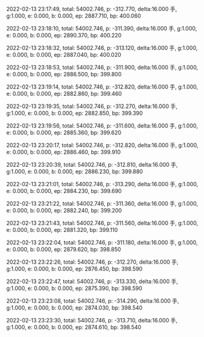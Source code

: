 2022-02-13 23:17:49, total: 54002.746, p: -312.770, delta:16.000 手, g:1.000, e: 0.000, b: 0.000, ep: 2887.710, bp: 400.060

2022-02-13 23:18:10, total: 54002.746, p: -311.390, delta:16.000 手, g:1.000, e: 0.000, b: 0.000, ep: 2890.370, bp: 400.220

2022-02-13 23:18:32, total: 54002.746, p: -313.120, delta:16.000 手, g:1.000, e: 0.000, b: 0.000, ep: 2887.040, bp: 400.020

2022-02-13 23:18:53, total: 54002.746, p: -311.900, delta:16.000 手, g:1.000, e: 0.000, b: 0.000, ep: 2886.500, bp: 399.800

2022-02-13 23:19:14, total: 54002.746, p: -312.820, delta:16.000 手, g:1.000, e: 0.000, b: 0.000, ep: 2882.860, bp: 399.460

2022-02-13 23:19:35, total: 54002.746, p: -312.270, delta:16.000 手, g:1.000, e: 0.000, b: 0.000, ep: 2882.850, bp: 399.390

2022-02-13 23:19:56, total: 54002.746, p: -311.600, delta:16.000 手, g:1.000, e: 0.000, b: 0.000, ep: 2885.360, bp: 399.620

2022-02-13 23:20:17, total: 54002.746, p: -312.820, delta:16.000 手, g:1.000, e: 0.000, b: 0.000, ep: 2886.460, bp: 399.910

2022-02-13 23:20:39, total: 54002.746, p: -312.810, delta:16.000 手, g:1.000, e: 0.000, b: 0.000, ep: 2886.230, bp: 399.880

2022-02-13 23:21:01, total: 54002.746, p: -313.290, delta:16.000 手, g:1.000, e: 0.000, b: 0.000, ep: 2884.230, bp: 399.690

2022-02-13 23:21:22, total: 54002.746, p: -311.360, delta:16.000 手, g:1.000, e: 0.000, b: 0.000, ep: 2882.240, bp: 399.200

2022-02-13 23:21:43, total: 54002.746, p: -311.560, delta:16.000 手, g:1.000, e: 0.000, b: 0.000, ep: 2881.320, bp: 399.110

2022-02-13 23:22:04, total: 54002.746, p: -311.180, delta:16.000 手, g:1.000, e: 0.000, b: 0.000, ep: 2879.620, bp: 398.850

2022-02-13 23:22:26, total: 54002.746, p: -312.270, delta:16.000 手, g:1.000, e: 0.000, b: 0.000, ep: 2876.450, bp: 398.590

2022-02-13 23:22:47, total: 54002.746, p: -313.330, delta:16.000 手, g:1.000, e: 0.000, b: 0.000, ep: 2875.390, bp: 398.590

2022-02-13 23:23:08, total: 54002.746, p: -314.290, delta:16.000 手, g:1.000, e: 0.000, b: 0.000, ep: 2874.030, bp: 398.540

2022-02-13 23:23:30, total: 54002.746, p: -313.710, delta:16.000 手, g:1.000, e: 0.000, b: 0.000, ep: 2874.610, bp: 398.540